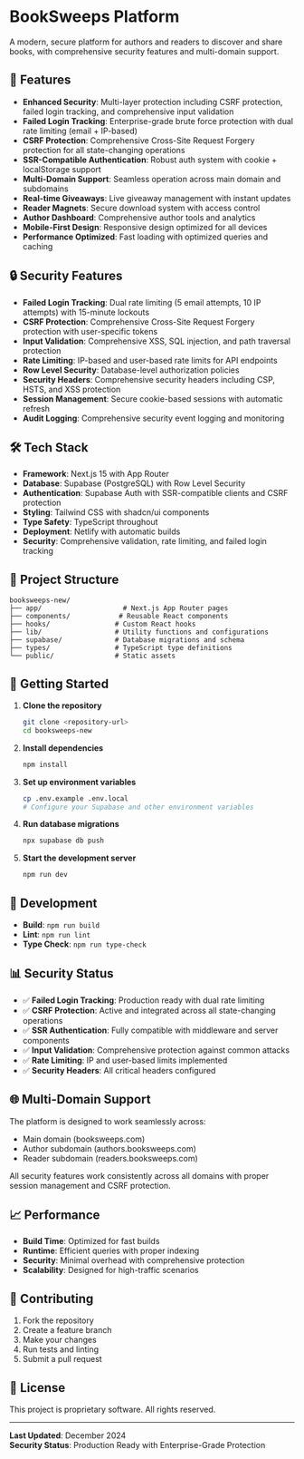 # BookSweeps Platform

A modern, secure platform for authors and readers to discover and share books, with comprehensive security features and multi-domain support.

## 🚀 Features

- **Enhanced Security**: Multi-layer protection including CSRF protection, failed login tracking, and comprehensive input validation
- **Failed Login Tracking**: Enterprise-grade brute force protection with dual rate limiting (email + IP-based)
- **CSRF Protection**: Comprehensive Cross-Site Request Forgery protection for all state-changing operations
- **SSR-Compatible Authentication**: Robust auth system with cookie + localStorage support
- **Multi-Domain Support**: Seamless operation across main domain and subdomains
- **Real-time Giveaways**: Live giveaway management with instant updates
- **Reader Magnets**: Secure download system with access control
- **Author Dashboard**: Comprehensive author tools and analytics
- **Mobile-First Design**: Responsive design optimized for all devices
- **Performance Optimized**: Fast loading with optimized queries and caching

## 🔒 Security Features

- **Failed Login Tracking**: Dual rate limiting (5 email attempts, 10 IP attempts) with 15-minute lockouts
- **CSRF Protection**: Comprehensive Cross-Site Request Forgery protection with user-specific tokens
- **Input Validation**: Comprehensive XSS, SQL injection, and path traversal protection
- **Rate Limiting**: IP-based and user-based rate limits for API endpoints
- **Row Level Security**: Database-level authorization policies
- **Security Headers**: Comprehensive security headers including CSP, HSTS, and XSS protection
- **Session Management**: Secure cookie-based sessions with automatic refresh
- **Audit Logging**: Comprehensive security event logging and monitoring

## 🛠 Tech Stack

- **Framework**: Next.js 15 with App Router
- **Database**: Supabase (PostgreSQL) with Row Level Security
- **Authentication**: Supabase Auth with SSR-compatible clients and CSRF protection
- **Styling**: Tailwind CSS with shadcn/ui components
- **Type Safety**: TypeScript throughout
- **Deployment**: Netlify with automatic builds
- **Security**: Comprehensive validation, rate limiting, and failed login tracking

## 📁 Project Structure

```
booksweeps-new/
├── app/                    # Next.js App Router pages
├── components/            # Reusable React components
├── hooks/                # Custom React hooks
├── lib/                  # Utility functions and configurations
├── supabase/             # Database migrations and schema
├── types/                # TypeScript type definitions
└── public/               # Static assets
```

## 🚀 Getting Started

1. **Clone the repository**
   ```bash
   git clone <repository-url>
   cd booksweeps-new
   ```

2. **Install dependencies**
   ```bash
   npm install
   ```

3. **Set up environment variables**
   ```bash
   cp .env.example .env.local
   # Configure your Supabase and other environment variables
   ```

4. **Run database migrations**
   ```bash
   npx supabase db push
   ```

5. **Start the development server**
   ```bash
   npm run dev
   ```

## 🔧 Development

- **Build**: `npm run build`
- **Lint**: `npm run lint`
- **Type Check**: `npm run type-check`

## 📊 Security Status

- ✅ **Failed Login Tracking**: Production ready with dual rate limiting
- ✅ **CSRF Protection**: Active and integrated across all state-changing operations
- ✅ **SSR Authentication**: Fully compatible with middleware and server components
- ✅ **Input Validation**: Comprehensive protection against common attacks
- ✅ **Rate Limiting**: IP and user-based limits implemented
- ✅ **Security Headers**: All critical headers configured

## 🌐 Multi-Domain Support

The platform is designed to work seamlessly across:
- Main domain (booksweeps.com)
- Author subdomain (authors.booksweeps.com)
- Reader subdomain (readers.booksweeps.com)

All security features work consistently across all domains with proper session management and CSRF protection.

## 📈 Performance

- **Build Time**: Optimized for fast builds
- **Runtime**: Efficient queries with proper indexing
- **Security**: Minimal overhead with comprehensive protection
- **Scalability**: Designed for high-traffic scenarios

## 🤝 Contributing

1. Fork the repository
2. Create a feature branch
3. Make your changes
4. Run tests and linting
5. Submit a pull request

## 📄 License

This project is proprietary software. All rights reserved.

---

**Last Updated**: December 2024  
**Security Status**: Production Ready with Enterprise-Grade Protection
